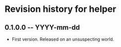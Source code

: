 # Revision history for helper

## 0.1.0.0 -- YYYY-mm-dd

* First version. Released on an unsuspecting world.
